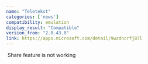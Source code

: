 ```yaml
---
name: "Teletekst"
categories: ['news']
compatibility: emulation
display_result: "Compatible"
version_from: "2.0.43.0"
link: https://apps.microsoft.com/detail/9wzdncrfj87l
---
```


 Share feature is not working